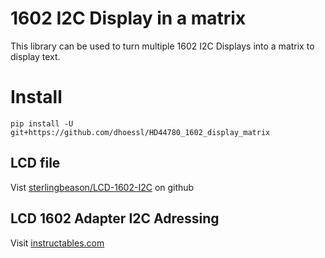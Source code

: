 # 1602 I2C Display in a matrix

This library can be used to turn multiple 1602 I2C Displays into a matrix to display text.

# Install

```
pip install -U git+https://github.com/dhoessl/HD44780_1602_display_matrix
```

## LCD file
Vist [sterlingbeason/LCD-1602-I2C](https://github.com/sterlingbeason/LCD-1602-I2C/tree/master) on github

## LCD 1602 Adapter I2C Adressing
Visit [instructables.com](https://www.instructables.com/1602-2004-LCD-Adapter-Addressing/)
